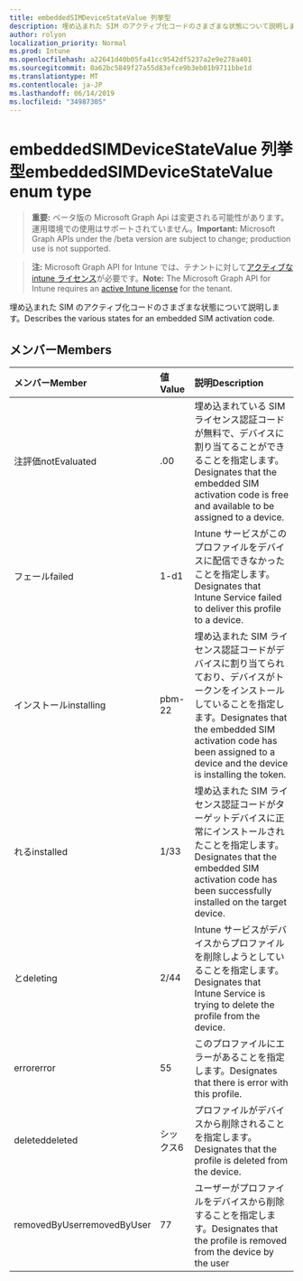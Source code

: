 ```yaml
---
title: embeddedSIMDeviceStateValue 列挙型
description: 埋め込まれた SIM のアクティブ化コードのさまざまな状態について説明します。
author: rolyon
localization_priority: Normal
ms.prod: Intune
ms.openlocfilehash: a22641d40b05fa41cc9542df5237a2e9e278a401
ms.sourcegitcommit: 0a62bc5849f27a55d83efce9b3eb01b9711bbe1d
ms.translationtype: MT
ms.contentlocale: ja-JP
ms.lasthandoff: 06/14/2019
ms.locfileid: "34987305"
---
```

# <a name="embeddedsimdevicestatevalue-enum-type"></a><span data-ttu-id="687e0-103">embeddedSIMDeviceStateValue 列挙型</span><span class="sxs-lookup"><span data-stu-id="687e0-103">embeddedSIMDeviceStateValue enum type</span></span>

> <span data-ttu-id="687e0-104">**重要:** ベータ版の Microsoft Graph Api は変更される可能性があります。運用環境での使用はサポートされていません。</span><span class="sxs-lookup"><span data-stu-id="687e0-104">**Important:** Microsoft Graph APIs under the /beta version are subject to change; production use is not supported.</span></span>

> <span data-ttu-id="687e0-105">**注:** Microsoft Graph API for Intune では、テナントに対して[アクティブな intune ライセンス](https://go.microsoft.com/fwlink/?linkid=839381)が必要です。</span><span class="sxs-lookup"><span data-stu-id="687e0-105">**Note:** The Microsoft Graph API for Intune requires an [active Intune license](https://go.microsoft.com/fwlink/?linkid=839381) for the tenant.</span></span>

<span data-ttu-id="687e0-106">埋め込まれた SIM のアクティブ化コードのさまざまな状態について説明します。</span><span class="sxs-lookup"><span data-stu-id="687e0-106">Describes the various states for an embedded SIM activation code.</span></span>

## <a name="members"></a><span data-ttu-id="687e0-107">メンバー</span><span class="sxs-lookup"><span data-stu-id="687e0-107">Members</span></span>
|<span data-ttu-id="687e0-108">メンバー</span><span class="sxs-lookup"><span data-stu-id="687e0-108">Member</span></span>|<span data-ttu-id="687e0-109">値</span><span class="sxs-lookup"><span data-stu-id="687e0-109">Value</span></span>|<span data-ttu-id="687e0-110">説明</span><span class="sxs-lookup"><span data-stu-id="687e0-110">Description</span></span>|
|:---|:---|:---|
|<span data-ttu-id="687e0-111">注評価</span><span class="sxs-lookup"><span data-stu-id="687e0-111">notEvaluated</span></span>|<span data-ttu-id="687e0-112">.0</span><span class="sxs-lookup"><span data-stu-id="687e0-112">0</span></span>|<span data-ttu-id="687e0-113">埋め込まれている SIM ライセンス認証コードが無料で、デバイスに割り当てることができることを指定します。</span><span class="sxs-lookup"><span data-stu-id="687e0-113">Designates that the embedded SIM activation code is free and available to be assigned to a device.</span></span>|
|<span data-ttu-id="687e0-114">フェール</span><span class="sxs-lookup"><span data-stu-id="687e0-114">failed</span></span>|<span data-ttu-id="687e0-115">1-d</span><span class="sxs-lookup"><span data-stu-id="687e0-115">1</span></span>|<span data-ttu-id="687e0-116">Intune サービスがこのプロファイルをデバイスに配信できなかったことを指定します。</span><span class="sxs-lookup"><span data-stu-id="687e0-116">Designates that Intune Service failed to deliver this profile to a device.</span></span>|
|<span data-ttu-id="687e0-117">インストール</span><span class="sxs-lookup"><span data-stu-id="687e0-117">installing</span></span>|<span data-ttu-id="687e0-118">pbm-2</span><span class="sxs-lookup"><span data-stu-id="687e0-118">2</span></span>|<span data-ttu-id="687e0-119">埋め込まれた SIM ライセンス認証コードがデバイスに割り当てられており、デバイスがトークンをインストールしていることを指定します。</span><span class="sxs-lookup"><span data-stu-id="687e0-119">Designates that the embedded SIM activation code has been assigned to a device and the device is installing the token.</span></span>|
|<span data-ttu-id="687e0-120">れる</span><span class="sxs-lookup"><span data-stu-id="687e0-120">installed</span></span>|<span data-ttu-id="687e0-121">1/3</span><span class="sxs-lookup"><span data-stu-id="687e0-121">3</span></span>|<span data-ttu-id="687e0-122">埋め込まれた SIM ライセンス認証コードがターゲットデバイスに正常にインストールされたことを指定します。</span><span class="sxs-lookup"><span data-stu-id="687e0-122">Designates that the embedded SIM activation code has been successfully installed on the target device.</span></span>|
|<span data-ttu-id="687e0-123">と</span><span class="sxs-lookup"><span data-stu-id="687e0-123">deleting</span></span>|<span data-ttu-id="687e0-124">2/4</span><span class="sxs-lookup"><span data-stu-id="687e0-124">4</span></span>|<span data-ttu-id="687e0-125">Intune サービスがデバイスからプロファイルを削除しようとしていることを指定します。</span><span class="sxs-lookup"><span data-stu-id="687e0-125">Designates that Intune Service is trying to delete the profile from the device.</span></span>|
|<span data-ttu-id="687e0-126">error</span><span class="sxs-lookup"><span data-stu-id="687e0-126">error</span></span>|<span data-ttu-id="687e0-127">5</span><span class="sxs-lookup"><span data-stu-id="687e0-127">5</span></span>|<span data-ttu-id="687e0-128">このプロファイルにエラーがあることを指定します。</span><span class="sxs-lookup"><span data-stu-id="687e0-128">Designates that there is error with this profile.</span></span>|
|<span data-ttu-id="687e0-129">deleted</span><span class="sxs-lookup"><span data-stu-id="687e0-129">deleted</span></span>|<span data-ttu-id="687e0-130">シックス</span><span class="sxs-lookup"><span data-stu-id="687e0-130">6</span></span>|<span data-ttu-id="687e0-131">プロファイルがデバイスから削除されることを指定します。</span><span class="sxs-lookup"><span data-stu-id="687e0-131">Designates that the profile is deleted from the device.</span></span>|
|<span data-ttu-id="687e0-132">removedByUser</span><span class="sxs-lookup"><span data-stu-id="687e0-132">removedByUser</span></span>|<span data-ttu-id="687e0-133">7</span><span class="sxs-lookup"><span data-stu-id="687e0-133">7</span></span>|<span data-ttu-id="687e0-134">ユーザーがプロファイルをデバイスから削除することを指定します。</span><span class="sxs-lookup"><span data-stu-id="687e0-134">Designates that the profile is removed from the device by the user</span></span>|





